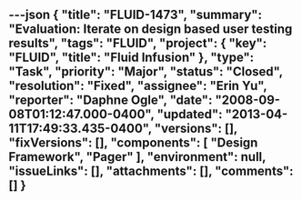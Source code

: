 ---json
{
  "title": "FLUID-1473",
  "summary": "Evaluation:  Iterate on design based user testing results",
  "tags": "FLUID",
  "project": {
    "key": "FLUID",
    "title": "Fluid Infusion"
  },
  "type": "Task",
  "priority": "Major",
  "status": "Closed",
  "resolution": "Fixed",
  "assignee": "Erin Yu",
  "reporter": "Daphne Ogle",
  "date": "2008-09-08T01:12:47.000-0400",
  "updated": "2013-04-11T17:49:33.435-0400",
  "versions": [],
  "fixVersions": [],
  "components": [
    "Design Framework",
    "Pager"
  ],
  "environment": null,
  "issueLinks": [],
  "attachments": [],
  "comments": []
}
---

        